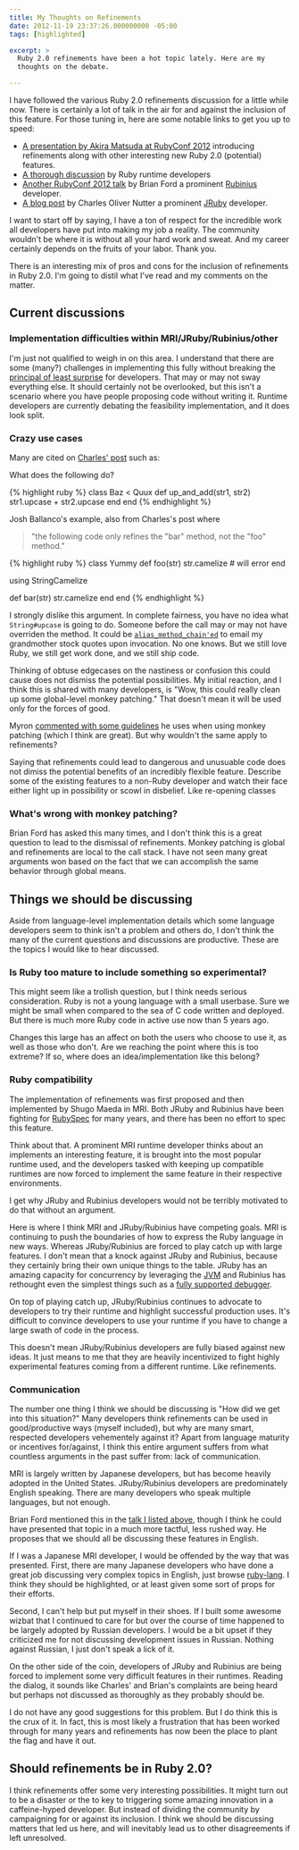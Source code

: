 ```yaml
---
title: My Thoughts on Refinements
date: 2012-11-19 23:37:26.000000000 -05:00
tags: [highlighted]

excerpt: >
  Ruby 2.0 refinements have been a hot topic lately. Here are my
  thoughts on the debate.

---
```


I have followed the various Ruby 2.0 refinements discussion for a little
while now. There is certainly a lot of talk in the air for and against
the inclusion of this feature. For those tuning in, here are some
notable links to get you up to speed:

* [A presentation by Akira Matsuda at RubyConf
2012](https://speakerdeck.com/a_matsuda/ruby-2-dot-0-on-rails)
introducing refinements along with other interesting new Ruby 2.0
(potential) features.
* [A thorough
discussion](http://bugs.ruby-lang.org/issues/4085) by Ruby runtime
developers
* [Another RubyConf 2012
talk](http://www.confreaks.com/videos/1278-rubyconf2012-toward-a-design-for-ruby)
by Brian Ford a prominent [Rubinius](http://rubini.us/) developer.
* [A
blog post](http://blog.headius.com/2012/11/refining-ruby.html) by
Charles Oliver Nutter a prominent [JRuby](http://jruby.org/) developer.

I want to start off by saying, I have a ton of respect for the
incredible work all developers have put into making my job a reality.
The community wouldn't be where it is without all your hard work and
sweat. And my career certainly depends on the fruits of your labor.
Thank you.

There is an interesting mix of pros and cons for the inclusion of
refinements in Ruby 2.0. I'm going to distil what I've read and my
comments on the matter.

## Current discussions ##

### Implementation difficulties within MRI/JRuby/Rubinius/other ###

I'm just not qualified to weigh in on this area. I understand that there
are some (many?) challenges in implementing this fully without breaking
the [principal of least
surprise](http://en.wikipedia.org/wiki/Principle_of_least_astonishment)
for developers. That may or may not sway everything else. It should
certainly not be overlooked, but this isn't a scenario where you have
people proposing code without writing it. Runtime developers are
currently debating the feasibility implementation, and it does look
split.

### Crazy use cases ###

Many are cited on [Charles'
post](http://blog.headius.com/2012/11/refining-ruby.html) such as:

What does the following do?

{% highlight ruby %}
class Baz < Quux
  def up_and_add(str1, str2)
    str1.upcase + str2.upcase
  end
end
{% endhighlight %}

Josh Ballanco's example, also from Charles's post where


> "the following code only refines the "bar" method, not the "foo"
method."

{% highlight ruby %}
class Yummy
  def foo(str)
    str.camelize # will error
  end

  using StringCamelize

  def bar(str)
    str.camelize
  end
end
{% endhighlight %}

I strongly dislike this argument. In complete fairness, you have no idea
what `String#upcase` is going to do. Someone before the call may or may
not have overriden the method. It could be
[`alias_method_chain'ed`](http://apidock.com/rails/ActiveSupport/CoreExtensions/Module/alias_method_chain)
to email my grandmother stock quotes upon invocation. No one knows. But
we still love Ruby, we still get work done, and we still ship code.

Thinking of obtuse edgecases on the nastiness or confusion this could
cause does not dismiss the potential possibilities. My initial reaction,
and I think this is shared with many developers, is "Wow, this could
really clean up some global-level monkey patching." That doesn't mean it
will be used only for the forces of good.

Myron [commented with some
guidelines](http://blog.headius.com/2012/11/refining-ruby.html?showComment=1353368146551#c3690449280229458677)
he uses when using monkey patching (which I think are great). But why
wouldn't the same apply to refinements?

Saying that refinements could lead to dangerous and unusuable code does
not dimiss the potential benefits of an incredibly flexible feature.
Describe some of the existing features to a non-Ruby developer and watch
their face either light up in possibility or scowl in disbelief. Like
re-opening classes

### What's wrong with monkey patching? ###

Brian Ford has asked this many times, and I don't think this is a great
question to lead to the dismissal of refinements. Monkey patching is
global and refinements are local to the call stack. I have not seen many
great arguments won based on the fact that we can accomplish the same
behavior through global means.

## Things we should be discussing ##

Aside from language-level implementation details which some language
developers seem to think isn't a problem and others do, I don't think
the many of the current questions and discussions are productive. These
are the topics I would like to hear discussed.

### Is Ruby too mature to include something so experimental? ###

This might seem like a trollish question, but I think needs serious
consideration. Ruby is not a young language with a small userbase. Sure
we might be small when compared to the sea of C code written and
deployed. But there is much more Ruby code in active use now than 5
years ago.

Changes this large has an affect on both the users who choose to use it,
as well as those who don't. Are we reaching the point where this is too
extreme? If so, where does an idea/implementation like this belong?

### Ruby compatibility ###

The implementation of refinements was first proposed and then
implemented by Shugo Maeda in MRI. Both JRuby and Rubinius have been
fighting for [RubySpec](http://rubyspec.org/) for many years, and there
has been no effort to spec this feature.

Think about that. A prominent MRI runtime developer thinks about an implements an
interesting feature, it is brought into the most popular runtime used,
and the developers tasked with keeping up compatible runtimes are now
forced to implement the same feature in their respective environments.

I get why JRuby and Rubinius developers would not be terribly motivated
to do that without an argument.

Here is where I think MRI and JRuby/Rubinius have competing goals. MRI
is continuing to push the boundaries of how to express the Ruby language
in new ways. Whereas JRuby/Rubinius are forced to play catch up with
large features. I don't mean that a knock against JRuby and Rubinius,
because they certainly bring their own unique things to the table. JRuby
has an amazing capacity for concurrency by leveraging the
[JVM](http://en.wikipedia.org/wiki/Java_virtual_machine) and Rubinius
has rethought even the simplest things such as a [fully supported
debugger](http://rubini.us/doc/en/tools/debugger/).

On top of playing catch up, JRuby/Rubinius continues to advocate to
developers to try their runtime and highlight successful production
uses. It's difficult to convince developers to use your runtime if you
have to change a large swath of code in the process.

This doesn't mean JRuby/Rubinius developers are fully biased against new
ideas.	It just means to me that they are heavily incentivized to fight
highly experimental features coming from a different runtime. Like
refinements.

### Communication ###

The number one thing I think we should be discussing is "How did we get
into this situation?" Many developers think refinements can be used in
good/productive ways (myself included), but why are many smart, respected developers
vehementely against it? Apart from language maturity or incentives
for/against, I think this entire argument suffers from what countless
arguments in the past suffer from: lack of communication.

MRI is largely written by Japanese developers, but has become heavily
adopted in the United States. JRuby/Rubinius developers are
predominately English speaking. There are many developers who speak
multiple languages, but not enough.

Brian Ford mentioned this in the [talk I listed
above](http://www.confreaks.com/videos/1278-rubyconf2012-toward-a-design-for-ruby),
though I think he could have presented that topic in a much more
tactful, less rushed way. He proposes that we should all be discussing
these features in English.

If I was a Japanese MRI developer, I would be offended by the way that was
presented. First, there are many Japanese developers who have done a
great job discussing very complex topics in English, just browse
[ruby-lang](http://bugs.ruby-lang.org/issues). I think they should
be highlighted, or at least given some sort of props for their efforts.

Second, I can't help but put myself in their shoes. If I built some
awesome wizbat that I continued to care for but over the course of time
happened to be largely adopted by Russian developers. I would be a bit
upset if they criticized me for not discussing development issues in
Russian. Nothing against Russian, I just don't speak a lick of it.

On the other side of the coin, developers of JRuby and Rubinius are
being forced to implement some very difficult features in their
runtimes. Reading the dialog, it sounds like Charles' and Brian's
complaints are being heard but perhaps not discussed as thoroughly as
they probably should be.

I do not have any good suggestions for this problem. But I do think this
is the crux of it. In fact, this is most likely a frustration that has
been worked through for many years and refinements has now been the
place to plant the flag and have it out.

## Should refinements be in Ruby 2.0? ##

I think refinements offer some very interesting possibilities. It might
turn out to be a disaster or the to key to triggering some amazing
innovation in a caffeine-hyped developer. But instead of dividing the
community by campaigning for or against its inclusion. I think we should
be discussing matters that led us here, and will inevitably lead us to
other disagreements if left unresolved.
